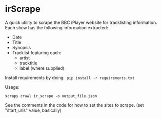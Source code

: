 # irScrape

A quick utility to scrape the BBC iPlayer website for tracklisting information.
Each show has the following information extracted:
- Date
- Title
- Synopsis
- Tracklist featuring each:
  - artist
  - tracktitle
  - label (where supplied)

Install requirements by doing ``` pip install -r requirements.txt```

Usage: 

``` scrapy crawl ir_scrape -o output_file.json ```

See the comments in the code for how to set the sites to scrape.
(set "start_urls" value, basically)
